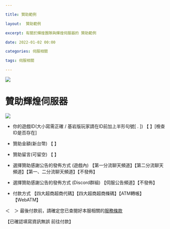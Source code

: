 ```yaml
---

title: 贊助範例

layout:  贊助範例

excerpt: 有關於輝煌團隊與輝煌伺服器的 贊助範例

date: 2022-01-02 00:00

categories: 伺服相關

tags: 伺服相關

---
```



![](https://media.discordapp.net/attachments/596718421966716928/971190210928992267/AddText_05-04-06.36.35.png)

# 贊助輝煌伺服器

![](https://cdn.discordapp.com/attachments/596718421966716928/995552584297353306/AddText_07-10-12.50.04.jpg)

- 你的遊戲ID(大小寫需正確 / 基岩版玩家請在ID前加上半形句號[ . ])
【           】[檢查ID是否存在]

- 贊助金額(新台幣)
【           】

- 贊助留言(可留空)
【           】

- 選擇贊助感謝公告的發佈方式 (遊戲內)
【第一分流聊天頻道】【第二分流聊天頻道】【第一、二分流聊天頻道】【不發佈】

- 選擇贊助感謝公告的發佈方式 (Discord群組)
【伺服公告頻道】【不發佈】

- 付款方式 
【四大超商超商代碼】【四大超商超商條碼】【ATM轉帳】【WebATM】

＜　＞ 最後付款前，請確定您已查閱好本服相關的<a href="https://www.brilliantw.net/服務條款">服務條款</a>

【已確認填寫資訊無誤 前往付款】
